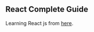 ## React Complete Guide

Learning React js from [here](https://www.udemy.com/react-the-complete-guide-incl-redux).
